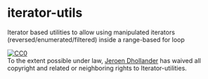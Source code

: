 # iterator-utils
Iterator based utilities to allow using manipulated iterators (reversed/enumerated/filtered) inside a range-based for loop

<p xmlns:dct="http://purl.org/dc/terms/">
  <a rel="license"
     href="http://creativecommons.org/publicdomain/zero/1.0/">
    <img src="http://i.creativecommons.org/p/zero/1.0/88x31.png" style="border-style: none;" alt="CC0" />
  </a>
  <br />
  To the extent possible under law,
  <a rel="dct:publisher"
     href="https://github.com/jeroen-dhollander">
    <span property="dct:title">Jeroen Dhollander</span></a>
  has waived all copyright and related or neighboring rights to
  <span property="dct:title">Iterator-utilities</span>.
</p>
